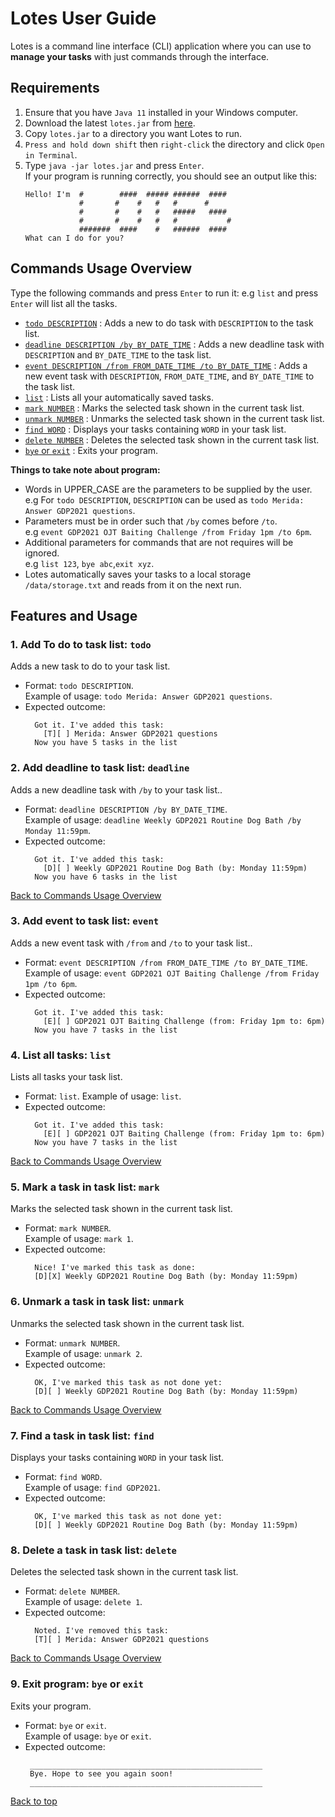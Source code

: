 # Lotes User Guide

Lotes is a command line interface (CLI) application where you can use to **manage your tasks** with just commands through the interface.

## Requirements
1. Ensure that you have `Java 11` installed in your Windows computer.
2. Download the latest `lotes.jar` from [here](https://github.com/e0958902/ip/releases).
3. Copy `lotes.jar` to a directory you want Lotes to run.
4. `Press and hold down shift` then `right-click` the directory and click `Open in Terminal`.
5. Type `java -jar lotes.jar` and press `Enter`.<br>
   If your program is running correctly, you should see an output like this:
   ```
   Hello! I'm  #        ####  ##### ######  ####
               #       #    #   #   #      #
               #       #    #   #   #####   ####
               #       #    #   #   #           #
               #######  ####    #   ######  ####
   What can I do for you?
   ```

## Commands Usage Overview
Type the following commands and press `Enter` to run it:
e.g `list` and press `Enter` will list all the tasks.<br>

* [`todo DESCRIPTION`](#1-add-to-do-to-task-list-todo) : Adds a new to do task with `DESCRIPTION` to the task list.
* [`deadline DESCRIPTION /by BY_DATE_TIME`](#2-add-deadline-to-task-list-deadline) : Adds a new deadline task with `DESCRIPTION` and `BY_DATE_TIME` to the task list.
* [`event DESCRIPTION /from FROM_DATE_TIME /to BY_DATE_TIME`](#3-add-event-to-task-list-event) : Adds a new event task with `DESCRIPTION`, `FROM_DATE_TIME`, and `BY_DATE_TIME` to the task list.
* [`list`](#4-list-all-tasks-list) : Lists all your automatically saved tasks.
* [`mark NUMBER`](#5-mark-a-task-in-task-list-mark) :  Marks the selected task shown in the current task list.
* [`unmark NUMBER`](#6-unmark-a-task-in-task-list-unmark) : Unmarks the selected task shown in the current task list.
* [`find WORD`](#7-find-a-task-in-task-list-find) : Displays your tasks containing `WORD` in your task list.
* [`delete NUMBER`](#8-delete-a-task-in-task-list-delete) : Deletes the selected task shown in the current task list.
* [`bye` or `exit`](#9-exit-program-bye-or-exit) : Exits your program.

**Things to take note about program:**
* Words in UPPER_CASE are the parameters to be supplied by the user.<br>
  e.g For `todo DESCRIPTION`, `DESCRIPTION` can be used as `todo Merida: Answer GDP2021 questions`.
* Parameters must be in order such that `/by` comes before `/to`.<br>
  e.g `event GDP2021 OJT Baiting Challenge /from Friday 1pm /to 6pm`.
* Additional parameters for commands that are not requires will be ignored.<br>
  e.g `list 123`, `bye abc`,`exit xyz`.
* Lotes automatically saves your tasks to a local storage `/data/storage.txt` and reads from it on the next run.

## Features and Usage

### 1. Add To do to task list: `todo`
Adds a new task to do to your task list.<br>
* Format: `todo DESCRIPTION`.<br>
  Example of usage: `todo Merida: Answer GDP2021 questions`.<br>
* Expected outcome:
   ```
     Got it. I've added this task: 
       [T][ ] Merida: Answer GDP2021 questions
     Now you have 5 tasks in the list
   ```

### 2. Add deadline to task list: `deadline`
Adds a new deadline task with `/by` to your task list..<br>
* Format: `deadline DESCRIPTION /by BY_DATE_TIME`.<br>
  Example of usage: `deadline Weekly GDP2021 Routine Dog Bath /by Monday 11:59pm`.<br>
* Expected outcome:
   ```
     Got it. I've added this task: 
       [D][ ] Weekly GDP2021 Routine Dog Bath (by: Monday 11:59pm)
     Now you have 6 tasks in the list
   ```

[Back to Commands Usage Overview](#commands-usage-overview)

### 3. Add event to task list: `event`
Adds a new event task with `/from` and `/to` to your task list..<br>
* Format: `event DESCRIPTION /from FROM_DATE_TIME /to BY_DATE_TIME`.<br>
  Example of usage: `event GDP2021 OJT Baiting Challenge /from Friday 1pm /to 6pm`.<br>
* Expected outcome:
   ```
     Got it. I've added this task: 
       [E][ ] GDP2021 OJT Baiting Challenge (from: Friday 1pm to: 6pm)
     Now you have 7 tasks in the list
   ```

### 4. List all tasks: `list`
Lists all tasks your task list.
* Format: `list`.
  Example of usage: `list`.
* Expected outcome:
   ```
     Got it. I've added this task: 
       [E][ ] GDP2021 OJT Baiting Challenge (from: Friday 1pm to: 6pm)
     Now you have 7 tasks in the list
   ```
[Back to Commands Usage Overview](#commands-usage-overview)<br>

### 5. Mark a task in task list: `mark`
Marks the selected task shown in the current task list.<br>
* Format: `mark NUMBER`.<br>
  Example of usage: `mark 1`.<br>
* Expected outcome:
   ```
     Nice! I've marked this task as done:
     [D][X] Weekly GDP2021 Routine Dog Bath (by: Monday 11:59pm)
   ```

### 6. Unmark a task in task list: `unmark`
Unmarks the selected task shown in the current task list.<br>
* Format: `unmark NUMBER`.<br>
  Example of usage: `unmark 2`.<br>
* Expected outcome:
   ```
     OK, I've marked this task as not done yet:
     [D][ ] Weekly GDP2021 Routine Dog Bath (by: Monday 11:59pm)
   ```

[Back to Commands Usage Overview](#commands-usage-overview)

### 7. Find a task in task list: `find`
Displays your tasks containing `WORD` in your task list.<br>
* Format: `find WORD`.<br>
  Example of usage: `find GDP2021`.<br>
* Expected outcome:
   ```
     OK, I've marked this task as not done yet:
     [D][ ] Weekly GDP2021 Routine Dog Bath (by: Monday 11:59pm)
   ```

### 8. Delete a task in task list: `delete`
Deletes the selected task shown in the current task list.<br>
* Format: `delete NUMBER`.<br>
  Example of usage: `delete 1`.<br>
* Expected outcome:
   ```
     Noted. I've removed this task:
     [T][ ] Merida: Answer GDP2021 questions
   ```

[Back to Commands Usage Overview](#commands-usage-overview)

### 9. Exit program: `bye` or `exit`
Exits your program.<br>
* Format: `bye` or `exit`.<br>
  Example of usage: `bye` or `exit`.<br>
* Expected outcome:
   ```
    ____________________________________________________
    Bye. Hope to see you again soon!
    ____________________________________________________
   ```

[Back to top](#lotes-user-guide)